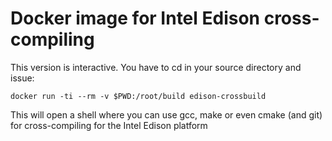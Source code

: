 # Docker image for Intel Edison cross-compiling

This version is interactive. You have to cd in your source directory and issue:

    docker run -ti --rm -v $PWD:/root/build edison-crossbuild

This will open a shell where you can use gcc, make or even cmake (and git) for cross-compiling for the Intel Edison platform
